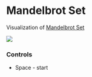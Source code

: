 # Mandelbrot Set

Visualization of [Mandelbrot Set](https://en.wikipedia.org/wiki/Mandelbrot_set)

![](https://camo.githubusercontent.com/92eec0586271e4f72797b7dbd1dd193b706c2e0b5e3154b1449ecb34de424a8b/68747470733a2f2f70702e757365726170692e636f6d2f633834353132332f763834353132333537312f61303138322f624b6a44337852456474772e6a7067)
 
### Controls

* Space - start





